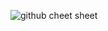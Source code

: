 ![github cheet sheet](https://user-images.githubusercontent.com/112846155/206910062-a171b01a-d8ba-4015-b0c9-7666b31e17d5.PNG)
